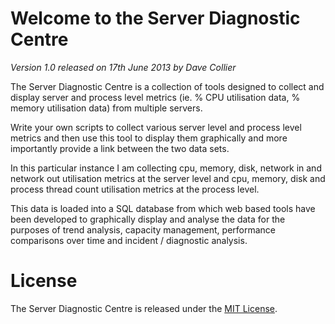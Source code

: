 <h1>Welcome to the Server Diagnostic Centre</h1>

<p><i>Version 1.0 released on 17th June 2013 by Dave Collier</i></p>

<p>The Server Diagnostic Centre is a collection of tools designed to collect and display server and process level metrics (ie. % CPU utilisation data, % memory utilisation data) from multiple servers.</p>

<p>Write your own scripts to collect various server level and process level metrics and then use this tool to display them graphically and more importantly provide a link between the two data sets.</p>

<p>In this particular instance I am collecting cpu, memory, disk, network in and network out utilisation metrics at the server level and cpu, memory, disk and process thread count utilisation metrics at the process level.</p>

<p>This data is loaded into a SQL database from which web based tools have been developed to graphically display and analyse the data for the purposes of trend analysis, capacity management, performance comparisons over time and incident / diagnostic analysis.</p>

<h1>License</h1>

<p>The Server Diagnostic Centre is released under the <a href="http://www.opensource.org/licenses/MIT" target="_blank">MIT License</a>.</p>
